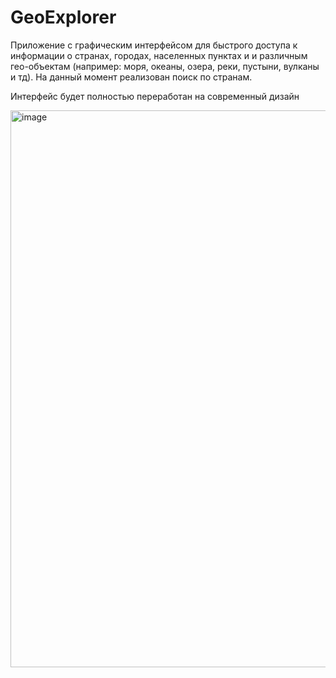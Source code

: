 # GeoExplorer
Приложение с графическим интерфейсом для быстрого доступа к информации о странах, городах, населенных пунктах и и различным гео-объектам (например: моря, океаны, озера, реки, пустыни, вулканы и тд). На данный момент реализован поиск по странам.

Интерфейс будет полностью переработан на современный дизайн

<img width="1262" height="891" alt="image" src="https://github.com/user-attachments/assets/6454bf98-f4b4-46d8-acb3-3f4e703ebbc5" />
